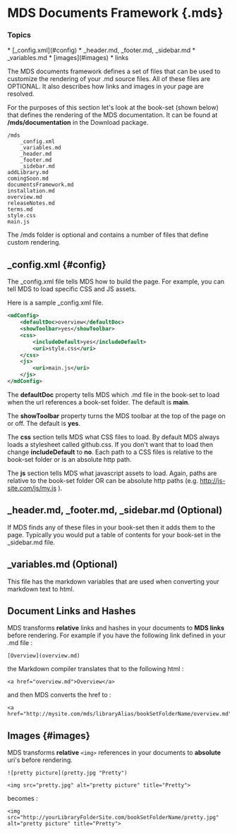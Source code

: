 # MDS Documents Framework {.mds}

### Topics
<div id="ui-toc" markdown="1">
* [_config.xml](#config)
* _header.md, _footer.md, _sidebar.md
* _variables.md
* [images](#images)
* links
</div>

The MDS documents framework defines a set of files that can be used to customize the rendering of your .md source files.  All of these files are OPTIONAL.  It also describes how links and images in your page are resolved.

For the purposes of this section let's look at the book-set (shown below) that defines the rendering of the MDS documentation.  It can be found at **/mds/documentation** in the Download package. 

	/mds
		_config.xml
		_variables.md
		_header.md
		_footer.md
		_sidebar.md
	addLibrary.md
	comingSoon.md
	documentsFramework.md
	installation.md
	overview.md
	releaseNotes.md
	terms.md
	style.css
	main.js

The /mds folder is optional and contains a number of files that define custom rendering.

## _config.xml  {#config}

The _config.xml file tells MDS how to build the page.  For example, you can tell MDS to load specific CSS and JS assets.

Here is a sample _config.xml file.

~~~~.xml
<mdConfig>
	<defaultDoc>overview</defaultDoc>
	<showToolbar>yes</showToolbar>
	<css>
		<includeDefault>yes</includeDefault>
		<uri>style.css</uri>
	</css>
	<js>
		<uri>main.js</uri>
	</js>
</mdConfig>
~~~~

The **defaultDoc** property tells MDS which .md file in the book-set to load when the url references a book-set folder.  The default is **main**.

The **showToolbar** property turns the MDS toolbar at the top of the page on or off.  The default is **yes**.

The **css** section tells MDS what CSS files to load.  By default MDS always loads a stylesheet called github.css.  If you don't want that to load then change **includeDefault** to **no**.  Each path to a CSS files is relative to the book-set folder or is an absolute http path.

The **js** section tells MDS what javascript assets to load.  Again, paths are relative to the book-set folder OR can be absolute http paths (e.g. http://js-site.com/js/my.js ).

## _header.md, _footer.md, _sidebar.md (Optional)

If MDS finds any of these files in your book-set then it adds them to the page.  Typically you would put a table of contents for your book-set  in the _sidebar.md file.

## _variables.md (Optional)

This file has the markdown variables that are used when converting your markdown text to html.

## Document Links and Hashes

MDS transforms **relative** links and hashes in your documents to **MDS links** before rendering.  For example if you have the following link defined in your .md file :

	[Overview](overview.md)
	
the Markdown compiler translates that to the following html :
	
	<a href="overview.md">Overview</a>
	
and then MDS converts the href to :

	<a href="http://mysite.com/mds/libraryAlias/bookSetFolderName/overview.md">Home</a>
	
## Images {#images}

MDS transforms **relative** `<img>` references in your documents to **absolute** uri's before rendering.

	![pretty picture](pretty.jpg "Pretty")
	
	<img src="pretty.jpg" alt="pretty picture" title="Pretty">
	
becomes :

	<img src="http://yourLibraryFolderSite.com/bookSetFolderName/pretty.jpg" alt="pretty picture" title="Pretty">


